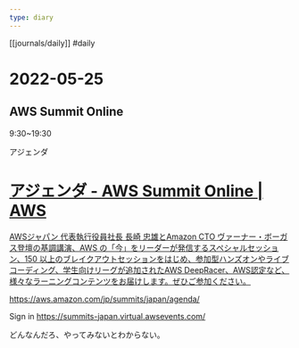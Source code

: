 ```yaml
---
type: diary
---
```


[[journals/daily]]  #daily 
# 2022-05-25

## AWS Summit Online
9:30~19:30

アジェンダ

<div class="rich-link-card-container"><a class="rich-link-card" href="https://aws.amazon.com/jp/summits/japan/agenda/" target="_blank">
	<div class="rich-link-image-container">
		<div class="rich-link-image" style="background-image: url('https://a0.awsstatic.com/libra-css/images/logos/aws_logo_smile_1200x630.png')">
	</div>
	</div>
	<div class="rich-link-card-text">
		<h1 class="rich-link-card-title">アジェンダ - AWS Summit Online | AWS</h1>
		<p class="rich-link-card-description">
		AWSジャパン 代表執行役員社長 長崎 忠雄とAmazon CTO ヴァーナー・ボーガス登壇の基調講演、AWS の「今」をリーダーが発信するスペシャルセッション、150 以上のブレイクアウトセッションをはじめ、参加型ハンズオンやライブコーディング、学生向けリーグが追加されたAWS DeepRacer、AWS認定など、様々なラーニングコンテンツをお届けします。ぜひご参加ください。
		</p>
		<p class="rich-link-href">
		https://aws.amazon.com/jp/summits/japan/agenda/
		</p>
	</div>
</a></div>

Sign in
https://summits-japan.virtual.awsevents.com/


どんなんだろ、やってみないとわからない。
